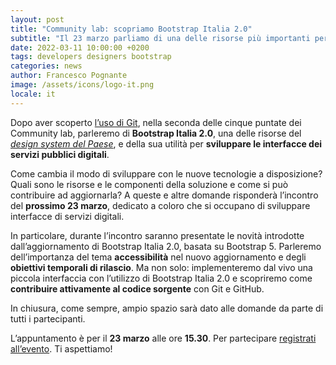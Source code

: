 ```yaml
---
layout: post
title: "Community lab: scopriamo Bootstrap Italia 2.0"
subtitle: "Il 23 marzo parliamo di una delle risorse più importanti per il design system del Paese"
date: 2022-03-11 10:00:00 +0200
tags: developers designers bootstrap
categories: news
author: Francesco Pognante
image: /assets/icons/logo-it.png
locale: it
---
```


Dopo aver scoperto [l’uso di Git](https://www.youtube.com/watch?v=2Ph4VSyi9lU&t=5s), nella seconda delle cinque puntate dei Community lab, parleremo di **Bootstrap Italia 2.0**, una delle risorse del *[design system del Paese](https://designers.italia.it/notizie/Per-un-2022-ricco-di-sfide/)*, e della sua utilità per **sviluppare le interfacce dei servizi pubblici digitali**. 

Come cambia il modo di sviluppare con le nuove tecnologie a disposizione? Quali sono le risorse e le componenti della soluzione e come si può contribuire ad aggiornarla? A queste e altre domande risponderà l’incontro del **prossimo 23 marzo**, dedicato a coloro che si occupano di sviluppare interfacce di servizi digitali. 

In particolare, durante l’incontro saranno presentate le novità introdotte dall’aggiornamento di Bootstrap Italia 2.0, basata su Bootstrap 5. Parleremo dell’importanza del tema **accessibilità** nel nuovo aggiornamento e degli **obiettivi temporali di rilascio**. Ma non solo: implementeremo dal vivo una piccola interfaccia con l’utilizzo di Bootstrap Italia 2.0 e scopriremo come **contribuire attivamente al codice sorgente** con Git e GitHub. 

In chiusura, come sempre, ampio spazio sarà dato alle domande da parte di tutti i partecipanti.

L’appuntamento è per il **23 marzo** alle ore **15.30**. Per partecipare [registrati all’evento](https://mobilizon.it/events/cd3370a7-46bf-4595-a8ff-c9e2e8d9172b). Ti aspettiamo! 
